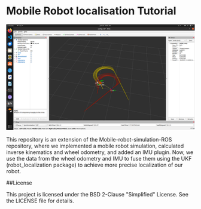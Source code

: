 
# Mobile Robot localisation Tutorial

![Robot Simulation](tuto_images/localiz.png)

This repository is an extension of the Mobile-robot-simulation-ROS repository, where we implemented a mobile robot simulation, calculated inverse kinematics and wheel odometry, and added an IMU plugin. Now, we use the data from the wheel odometry and IMU to fuse them using the UKF (robot_localization package) to achieve more precise localization of our robot.

##License

This project is licensed under the BSD 2-Clause "Simplified" License. See the LICENSE file for details.


